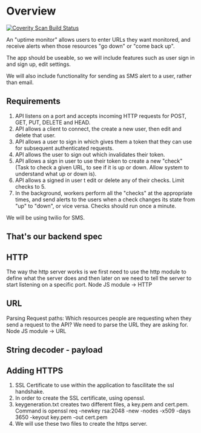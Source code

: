 # Overview

<a href="https://scan.coverity.com/projects/uptime-monitor">
  <img alt="Coverity Scan Build Status"
       src="https://img.shields.io/coverity/scan/18508.svg"/>
</a>

An "uptime monitor" allows users to enter URLs they want monitored, and receive alerts when those resources "go down" or "come back up".

The app should be useable, so we will include features such as user sign in and sign up, edit settings.

We will also include functionality for sending as SMS alert to a user, rather than email.

## Requirements

1. API listens on a port and accepts incoming HTTP requests for POST, GET, PUT, DELETE and HEAD.
2. API allows a client to connect, the create a new user, then edit and delete that user.
3. API allows a user to sign in which gives them a token that they can use for subsequent authenticated requests.
4. API allows the user to sign out which invalidates their token.
5. API allows a sign in user to use their token to create a new "check" \(Task to check a given URL, to see if it is up or down. Allow system to understand what up or down is\).
6. API allows a signed in user t edit or delete any of their checks. Limit checks to 5.
7. In the background, workers perform all the "checks" at the appropriate times, and send alerts to the users when a check changes its state from "up" to "down", or vice versa. Checks should run once a minute.

We will be using twilio for SMS.

## That's our backend spec

## HTTP

The way the http server works is we first need to use the http module to define what the server does and then later on we need to tell the server to start listening on a specific port. Node JS module -&gt; HTTP

## URL

Parsing Request paths: Which resources people are requesting when they send a request to the API? We need to parse the URL they are asking for. Node JS module -&gt; URL

## String decoder - payload

## Adding HTTPS

1. SSL Certificate to use within the application to fascilitate the ssl handshake.
2. In order to create the SSL certificate, using openssl.
3. keygeneration.txt creates two different files, a key.pem and cert.pem. Command is openssl req -newkey rsa:2048 -new -nodes -x509 -days 3650 -keyout key.pem -out cert.pem
4. We will use these two files to create the https server.

